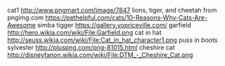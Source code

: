 cat1 http://www.pngmart.com/image/7847
lions, tiger, and cheetah from pngimg.com
https://pethelpful.com/cats/10-Reasons-Why-Cats-Are-Awesome
simba tigger https://gallery.yopriceville.com/
garfield http://hero.wikia.com/wiki/File:Garfield.png
cat in hat http://seuss.wikia.com/wiki/File:Cat_in_hat_character1.png
puss in boots
sylvester http://pluspng.com/png-81015.html
cheshire cat http://disneyfanon.wikia.com/wiki/File:DTM_-_Cheshire_Cat.png